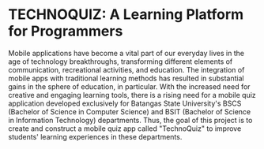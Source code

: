 # TECHNOQUIZ: A Learning Platform for Programmers
Mobile applications have become a vital part of our everyday lives in the age of technology breakthroughs, transforming different elements of communication, recreational activities, and education. The integration of mobile apps with traditional learning methods has resulted in substantial gains in the sphere of education, in particular. With the increased need for creative and engaging learning tools, there is a rising need for a mobile quiz application developed exclusively for Batangas State University's BSCS (Bachelor of Science in Computer Science) and BSIT (Bachelor of Science in Information Technology) departments. Thus, the goal of this project is to create and construct a mobile quiz app called "TechnoQuiz" to improve students' learning experiences in these departments.

  
